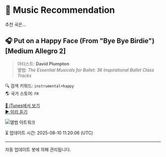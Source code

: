 
# 🎵 Music Recommendation

추천 곡은...

## 🎧 Put on a Happy Face (From "Bye Bye Birdie") [Medium Allegro 2]  
> 아티스트: **David Plumpton**  
> 앨범: _The Essential Musicals for Ballet: 36 Inspirational Ballet Class Tracks_  

🔍 검색 키워드: `instrumental+happy`  
🌎 국가 스토어: `FR`

[🔗 iTunes에서 보기](https://music.apple.com/fr/album/put-on-a-happy-face-from-bye-bye-birdie-medium-allegro-2/1455108034?i=1455109783&uo=4)  
[▶️ 미리 듣기](https://audio-ssl.itunes.apple.com/itunes-assets/AudioPreview124/v4/87/85/0c/87850cac-428d-4156-827f-22ffc3c50907/mzaf_1517726343414218841.plus.aac.p.m4a)

![앨범 아트워크](https://is1-ssl.mzstatic.com/image/thumb/Music113/v4/85/f9/19/85f91934-042b-c232-7484-87fc3d3ee300/859731161500_cover.jpg/100x100bb.jpg)

⏳ 업데이트 시간: 2025-08-10 11:20:06 (UTC)

---
자동 업데이트 봇에 의해 관리됩니다.
